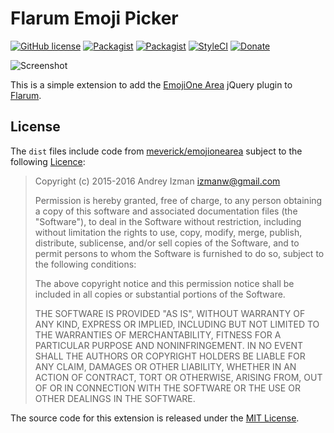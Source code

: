 # Flarum Emoji Picker

[![GitHub license](https://img.shields.io/badge/license-MIT-blue.svg?style=flat-square)](https://raw.githubusercontent.com/clarkwinkelmann/flarum-ext-emojionearea/master/LICENSE.txt) [![Packagist](https://img.shields.io/packagist/v/clarkwinkelmann/flarum-ext-emojionearea.svg?style=flat-square)](https://packagist.org/packages/clarkwinkelmann/flarum-ext-emojionearea) [![Packagist](https://img.shields.io/packagist/dt/clarkwinkelmann/flarum-ext-emojionearea.svg?style=flat-square)](https://packagist.org/packages/clarkwinkelmann/flarum-ext-emojionearea) [![StyleCI](https://styleci.io/repos/80447128/shield?branch=master)](https://styleci.io/repos/80447128) [![Donate](https://img.shields.io/badge/paypal-donate-yellow.svg?style=flat-square)](https://www.paypal.me/clarkwinkelmann)

![Screenshot](https://i.imgur.com/et10zWd.png)

This is a simple extension to add the [EmojiOne Area](https://github.com/mervick/emojionearea) jQuery plugin to [Flarum](https://github.com/flarum).

## License

The `dist` files include code from [meverick/emojionearea](https://github.com/mervick/emojionearea) subject to the following [Licence](https://github.com/mervick/emojionearea/blob/master/LICENSE):

> Copyright (c) 2015-2016 Andrey Izman <izmanw@gmail.com>
>
> Permission is hereby granted, free of charge, to any person obtaining
> a copy of this software and associated documentation files (the
> "Software"), to deal in the Software without restriction, including
> without limitation the rights to use, copy, modify, merge, publish,
> distribute, sublicense, and/or sell copies of the Software, and to
> permit persons to whom the Software is furnished to do so, subject to
> the following conditions:
>
> The above copyright notice and this permission notice shall be
> included in all copies or substantial portions of the Software.
>
> THE SOFTWARE IS PROVIDED "AS IS", WITHOUT WARRANTY OF ANY KIND,
> EXPRESS OR IMPLIED, INCLUDING BUT NOT LIMITED TO THE WARRANTIES OF
> MERCHANTABILITY, FITNESS FOR A PARTICULAR PURPOSE AND
> NONINFRINGEMENT. IN NO EVENT SHALL THE AUTHORS OR COPYRIGHT HOLDERS BE
> LIABLE FOR ANY CLAIM, DAMAGES OR OTHER LIABILITY, WHETHER IN AN ACTION
> OF CONTRACT, TORT OR OTHERWISE, ARISING FROM, OUT OF OR IN CONNECTION
> WITH THE SOFTWARE OR THE USE OR OTHER DEALINGS IN THE SOFTWARE.

The source code for this extension is released under the [MIT License](LICENSE.txt).
